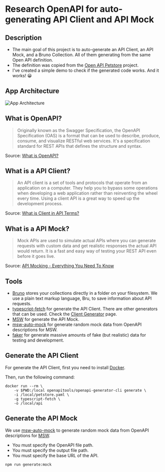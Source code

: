 # Research OpenAPI for auto-generating API Client and API Mock

## Description

- The main goal of this project is to auto-generate an API Client, an API Mock, and a Bruno Collection. All of them generating from the same Open API definition.
- The definition was copied from the [Open API Petstore](https://raw.githubusercontent.com/openapitools/openapi-generator/master/modules/openapi-generator/src/test/resources/3_0/petstore.yaml) project.
- I've created a simple demo to check if the generated code works. And it works! 😀

## App Architecture 

![App Architecture](app-architecture.png)

## What is OpenAPI?

> Originally known as the Swagger Specification, the OpenAPI Specification (OAS) is a format that can be used to describe, produce, consume, and visualize RESTful web services. It's a specification standard for REST APIs that defines the structure and syntax.

Source: [What is OpenAPI?](https://nonamesecurity.com/learn-what-is-openapi)

## What is a API Client?

> An API client is a set of tools and protocols that operate from an application on a computer. They help you to bypass some operations when developing a web application rather than reinventing the wheel every time. Using a client API is a great way to speed up the development process.

Source: [What is Client in API Terms?](https://rapidapi.com/blog/api-glossary/client/)

## What is a API Mock?

> Mock APIs are used to simulate actual APIs where you can generate requests with custom data and get realistic responses the actual API would return. It is a fast and easy way of testing your REST API even before it goes live.

Source: [API Mocking - Everything You Need To Know](https://www.gravitee.io/blog/api-mocking-guide)

## Tools
- [Bruno](https://www.usebruno.com/) stores your collections directly in a folder on your filesystem. We use a plain text markup language, Bru, to save information about API requests.
- [typescript-fetch](https://openapi-generator.tech/docs/generators/typescript-fetch/) for generate the API Client. There are other generators that can be used. Check the [Client Generator](https://openapi-generator.tech/docs/generators#client-generators) page.
- [MSW](https://mswjs.io) for generate the API Mock.
- [msw-auto-mock](https://github.com/zoubingwu/msw-auto-mock) for generate random mock data from OpenAPI descriptions for MSW.
- [faker](https://github.com/faker-js/faker) for generate massive amounts of fake (but realistic) data for testing and development.

## Generate the API Client

For generate the API Client, first you need to install [Docker](https://docs.docker.com/get-docker/).

Then, run the following command:

```shell
docker run --rm \
    -v $PWD:/local openapitools/openapi-generator-cli generate \
    -i /local/petstore.yaml \
    -g typescript-fetch \
    -o /local/api
```

## Generate the API Mock

We use [msw-auto-mock](https://github.com/zoubingwu/msw-auto-mock) to generate random mock data from OpenAPI descriptions for [MSW](https://mswjs.io).

- You must specify the OpenAPI file path.
- You must specify the output file path.
- You must specify the base URL of the API.

```shell
npm run generate:mock
```
